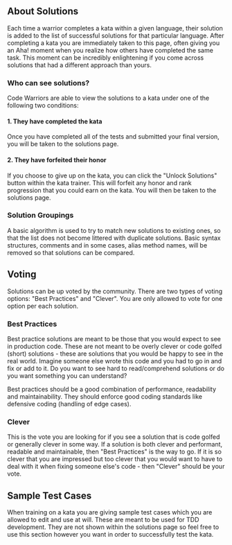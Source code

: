 ## About Solutions
Each time a warrior completes a kata within a given language, their solution is added to the list of successful solutions for that particular language. After completing a kata you are immediately taken to this page, often giving you an Aha! moment when you realize how others have completed the same task. This moment can be incredibly enlightening if you come across solutions that had a different approach than yours. 

### Who can see solutions?
Code Warriors are able to view the solutions to a kata under one of the following two conditions:

#### 1. They have completed the kata
Once you have completed all of the tests and submitted your final version, you will be taken to the solutions page.


#### 2. They have forfeited their honor
If you choose to give up on the kata, you can click the "Unlock Solutions" button within the kata trainer. This will forfeit any honor and rank progression that you could earn on the kata. You will then be taken to the solutions page. 

### Solution Groupings
A basic algorithm is used to try to match new solutions to existing ones, so that the list does not become littered with duplicate solutions. Basic syntax structures, comments and in some cases, alias method names, will be removed so that solutions can be compared. 

## Voting

Solutions can be up voted by the community. There are two types of voting options: "Best Practices" and "Clever". You are only allowed to vote for one option per each solution. 

### Best Practices
Best practice solutions are meant to be those that you would expect to see in production code. These are not meant to be overly clever or code golfed (short) solutions - these are solutions that you would be happy to see in the real world. Imagine someone else wrote this code and you had to go in and fix or add to it. Do you want to see hard to read/comprehend solutions or do you want something you can understand?

Best practices should be a good combination of performance, readability and maintainability. They should enforce good coding standards like defensive coding (handling of edge cases). 

### Clever
This is the vote you are looking for if you see a solution that is code golfed or generally clever in some way. If a solution is both clever and performant, readable and maintainable, then "Best Practices" is the way to go. If it is so clever that you are impressed but too clever that you would want to have to deal with it when fixing someone else's code - then "Clever" should be your vote.

## Sample Test Cases
When training on a kata you are giving sample test cases which you are allowed to edit and use at will. These are meant to be used for TDD development. They are not shown within the solutions page so feel free to use this section however you want in order to successfully test the kata.
